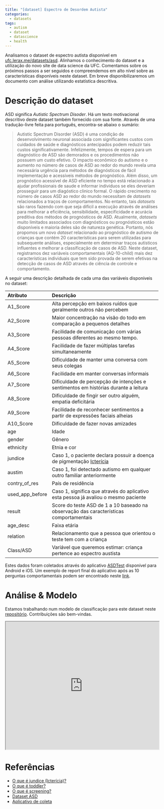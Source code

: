 ```yaml
---
title: "[dataset] Espectro de Desordem Autista"
categories:
  - datasets
tags:
  - autism
  - dataset
  - datascience
  - health
---
```




Analisamos o dataset de espectro autista disponível em
[ufc.lerax.me/datasets/asd][dataset].  Alinhamos o conhecimento do
dataset e a utilização do novo site de data science da UFC.
Comentamos sobre os próximos passos a ser seguidos e compreendemos em
alto nível sobre as características disponíveis neste dataset. Em
breve disponibilizaremos um documento com análise utilizando
estatística descritiva.

# Descrição do dataset


ASD significa _Autistic Spectrum Disoder_. Há um texto motivacional
descritivo deste dataset também fornecido com sua fonte. Através de uma
tradução-livre feita para português, encontra-se abaixo o sumário:

> Autistic Spectrum Disorder (ASD) é uma condição de desenvolvimento
> neuronal associada com significantes custos com cuidados de saúde e
> diagnósticos antecipados podem reduzir tais custos significativamente.
> Infelizmente, tempos de espera para um diagnóstico de ASD são
> demorados e os procedimentos não possuem um custo efetivo.  O impacto
> econômico do autismo e o aumento no número de casos de ASD ao redor
> do mundo revela uma necessária urgência para métodos de diagnósticos
> de fácil implementação e acessíveis métodos de prognóstico.  Além
> disso, um prognóstico acessível de ASD eficiente no tempo está
> relacionado a ajudar profissionais de saude e informar individuos se
> eles deveriam prosseguir para um diagóstico clinico formal.  O
> rápido crecimento no número de casos ASD ao redor do mundo
> necessitam de _datasets_ relacionados a traços de comportamentos.
> No entanto, tais _datasets_ são raros fazendo com que seja difícil a
> execução através de análises para melhorar a eficiência,
> sensibilidade, especificidade e acurácia preditiva dos métodos de
> prognósticos de ASD.  Atualmente, _datasets_ muito limitados
> associados com diagnósticos ou prognósticos estão disponíveis e
> maioria deles são de natureza genética.  Portanto, nós propomos um
> novo _dataset_ relacionado ao prognóstico de autismo de crianças que
> contém 20 características para serem utilizadas para subsequente análises,
> especialmente em determinar traços autísticos influentes e melhorar
> a classificação de casos de ASD.  Neste dataset, registramos dez
> variáveis comportamentais (AQ-10-child) mais dez características
> individuais que tem sido provada de serem efetivas na detecção de
> casos de ASD através de ciência de controle e comportamento.

A seguir uma descrição detalhada de cada uma das variáveis disponíveis
no dataset:

| Atributo        | Descrição                                                                              |
|:----------------|:---------------------------------------------------------------------------------------|
| A1_Score        | Alta percepção em baixos ruídos que geralmente outros não percebem                     |
| A2_Score        | Maior concentração na visão do todo em comparação a pequenos detalhes                  |
| A3_Score        | Facilidade de comunicação com várias pessoas diferentes ao mesmo tempo.                |
| A4_Score        | Facilidade de fazer múltiplas tarefas simultaneamente                                  |
| A5_Score        | Dificuldade de manter uma conversa com seus colegas                                    |
| A6_Score        | Facilidade em manter conversas informais                                               |
| A7_Score        | Dificuldade de percepção de intenções e sentimentos em histórias durante a leitura     |
| A8_Score        | Dificuldade de fingir ser outro alguém, empatia deficitária                            |
| A9_Score        | Facilidade de reconhecer sentimentos a partir de expressões faciais alheias            |
| A10_Score       | Dificuldade de fazer novas amizades                                                    |
| age             | Idade                                                                                  |
| gender          | Gênero                                                                                 |
| ethnicity       | Etnia e cor                                                                            |
| jundice         | Caso 1, o paciente declara possuir a doença de pigmentação [Icterícia][jundice]        |
| austim          | Caso 1, foi detectado autismo em qualquer outro familiar anteriormente                 |
| contry_of_res   | País de residência                                                                     |
| used_app_before | Caso 1, significa que através do aplicativo esta pessoa já avaliou o mesmo paciente    |
| result          | Score do teste ASD de 1 a 10 baseado na observação das características comportamentais |
| age_desc        | Faixa etária                                                                           |
| relation        | Relacionamento que a pessoa que orientou o teste tem com a criança                     |
| Class/ASD       | Variável que queremos estimar: criança pertence ao espectro austista                   |

Estes dados foram coletados através do aplicativo [ASDTest][app]
disponível para Android e iOS. Um exemplo de report final do
aplicativo após as 10 perguntas comportamentais podem ser encontrado
neste [link][questoes].

# Análise & Modelo

Estamos trabalhando num modelo de classificação para este dataset
neste [repositório][asd-model]. Contribuições são bem-vindas.

<iframe id="plot_asd_vs_results"
        src="https://datascience-ufc.github.io/asd/plot_asd_vs_results.html"
        width="100%"
        style="height: 30em"
        frameborder="1">
</iframe>


# Referências

+ [O que é jundice (Icterícia)?][jundice]
+ [O que é toddler?][toddler]
+ [O que é screening?][screening]
+ [Dataset ASD][dataset]
+ [Aplicativo de coleta][app]


[jundice]: https://pt.wikipedia.org/wiki/Icter%C3%ADcia
[toddler]: https://www.mairovergara.com/qual-diferenca-entre-child-infant-e-toddler/
[screening]: https://www.cdc.gov/ncbddd/autism/screening.html
[asd-model]: https://github.com/datascience-ufc/asd
[dataset]: https://ufc.lerax.me/datasets/asd/
[app]: http://www.asdtests.com/
[questoes]: https://ufc.lerax.me/datasets/asd/questoes.pdf
